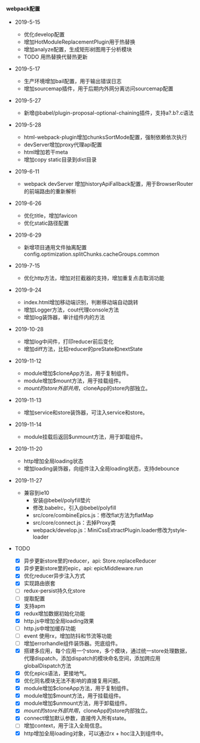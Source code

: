 

#### webpack配置
- 2019-5-15
	- 优化develop配置
	- 增加HotModuleReplacementPlugin用于热替换
	- 增加analyze配置，生成矩形树图用于分析模块
	- TODO 用热替换代替热更新

- 2019-5-17
	- 生产环境增加bail配置，用于输出错误日志
	- 增加sourcemap插件，用于后期内外网分离访问sourcemap配置

- 2019-5-27
	- 新增@babel/plugin-proposal-optional-chaining插件，支持a?.b?.c语法

- 2019-5-28
	- html-webpack-plugin增加chunksSortMode配置，强制依赖依次执行
	- devServer增加proxy代理api配置
	- html增加若干meta
	- 增加copy static目录到dist目录

- 2019-6-11
	- webpack devServer 增加historyApiFallback配置，用于BrowserRouter的前端路由的重新解析

- 2019-6-26
	- 优化title，增加favicon
	- 优化static路径配置

- 2019-6-29
	- 新增项目通用文件抽离配置config.optimization.splitChunks.cacheGroups.common

- 2019-7-15
	- 优化http方法，增加对拦截器的支持，增加重复点击取消功能

- 2019-9-24
	- index.html增加移动端识别，判断移动端自动跳转
	- 增加Logger方法，cout代理console方法
	- 增加log装饰器，审计组件内的方法

- 2019-10-28
	- 增加log中间件，打印reducer前后变化
	- 增加diff方法，比较reducer的preState和nextState

- 2019-11-12
	- module增加$cloneApp方法，用于复制组件。
	- module增加$mount方法，用于挂载组件。
	- $mount的store外部共用，$cloneApp的store内部独立。

- 2019-11-13
	- 增加service和store装饰器，可注入service和store。

- 2019-11-14
	- module挂载后返回$unmount方法，用于卸载组件。

- 2019-11-20
	- http增加全局loading状态
	- 增加loading装饰器，向组件注入全局loading状态，支持debounce

- 2019-11-27
	- 兼容到ie10
		- 安装@bebel/polyfill垫片
		- 修改.babelrc，引入@bebel/polyfill
		- src/core/combineEpics.js：修改flat方法为flatMap
		- src/core/connect.js：去掉Proxy类
		- webpack/develop.js：MiniCssExtractPlugin.loader修改为style-loader

- TODO
	- [x] 异步更新store里的reducer，api: Store.replaceReducer
	- [x] 异步更新store里的epic，api: epicMiddleware.run
	- [x] 优化reducer异步注入方式
	- [x] 实现路由嵌套
	- [ ] redux-persist持久化store
	- [ ] 提取配置
	- [x] 支持apm
	- [x] redux增加数据初始化功能
	- [x] http.js中增加全局loading效果
	- [ ] http.js中增加缓存功能
	- [ ] event 使用rx，增加防抖和节流等功能
	- [ ] 增加errorhandle组件装饰器。兜底组件。
	- [x] 搭建多应用，每个应用一个store，多个模块，通过统一store处理数据，代理dispatch，添加dispatch的模块命名空间，添加跨应用globalDispatch方法
	- [x] 优化epics语法，更接地气。
	- [x] 优化同名模块无法不影响的直接复用问题。
	- [x] module增加$cloneApp方法，用于复制组件。
	- [x] module增加$mount方法，用于挂载组件。
	- [x] module增加$unmount方法，用于卸载组件。
	- [x] $mount的store外部共用，$cloneApp的store内部独立。
	- [x] connect增加默认参数，直接传入所有state。
	- [ ] 增加context，用于注入全局信息。
	- [x] http增加全局loading对象，可以通过rx + hoc注入到组件中。
